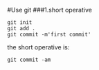 #Use git
###1.short operative
```
git init
git add .
git commit -m'first commit'
```
the short operative is:

```
git commit -am


